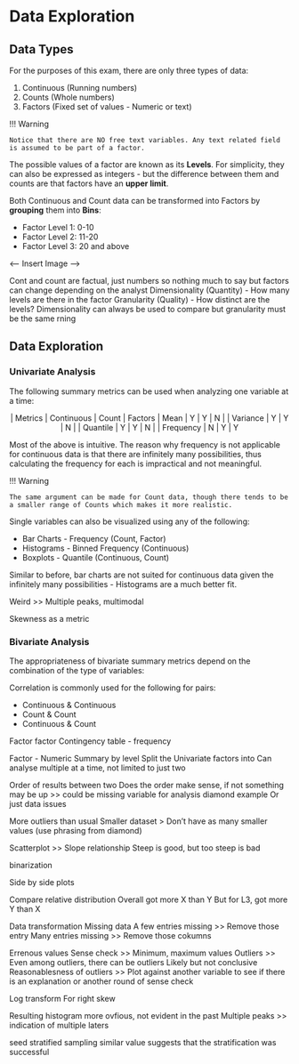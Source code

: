 # **Data Exploration**

## Data Types

For the purposes of this exam, there are only three types of data:

1. Continuous (Running numbers)
2. Counts (Whole numbers)
3. Factors (Fixed set of values - Numeric or text)

!!! Warning

    Notice that there are NO free text variables. Any text related field is assumed to be part of a factor.  

The possible values of a factor are known as its **Levels**. For simplicity, they can also be expressed as integers - but the difference between them and counts are that factors have an **upper limit**.

Both Continuous and Count data can be transformed into Factors by **grouping** them into **Bins**:

* Factor Level 1: 0-10
* Factor Level 2: 11-20
* Factor Level 3: 20 and above

<—- Insert Image —>

Cont and count are factual, just numbers so nothing much to say but factors can change depending on the analyst
Dimensionality (Quantity) - How many levels are there in the factor
Granularity (Quality) - How distinct are the levels?
Dimensionality can always be used to compare but granularity must be the same rning

## **Data Exploration**

### **Univariate Analysis**

The following summary metrics can be used when analyzing one variable at a time:

<center>

| Metrics | Continuous | Count | Factors
| Mean | Y | Y | N |
| Variance | Y | Y | N |
| Quantile | Y | Y | N |
| Frequency | N | Y | Y

</center>

Most of the above is intuitive. The reason why frequency is not applicable for continuous data is that there are infinitely many possibilities, thus calculating the frequency for each is impractical and not meaningful.

!!! Warning

    The same argument can be made for Count data, though there tends to be a smaller range of Counts which makes it more realistic.

Single variables can also be visualized using any of the following:

* Bar Charts - Frequency (Count, Factor)
* Histograms - Binned Frequency (Continuous)
* Boxplots - Quantile (Continuous, Count)

Similar to before, bar charts are not suited for continuous data given the infinitely many possibilities - Histograms are a much better fit.

    
Weird >> Multiple peaks, multimodal

Skewness as a metric

### **Bivariate Analysis**

The appropriateness of bivariate summary metrics depend on the combination of the type of variables:

Correlation is commonly used for the following for pairs:

* Continuous & Continuous
* Count & Count
* Continuous & Count

Factor factor 
Contingency table - frequency

Factor - Numeric
Summary by level
Split the Univariate factors into
Can analyse multiple at a time, not limited to just two

Order of results between two
Does the order make sense, if not something may be up >> could be missing variable for analysis diamond example
Or just data issues

More outliers than usual
Smaller dataset > Don’t have as many smaller values (use phrasing from diamond)



Scatterplot >> Slope relationship
Steep is good, but too steep is bad

binarization


Side by side plots

Compare relative distribution 
Overall got more X than Y
But for L3, got more Y than X


Data transformation
Missing data
A few entries missing >> Remove those entry
Many entries missing >> Remove those cokumns

Errenous values
Sense check >> Minimum, maximum values
Outliers >> Even among outliers, there can be outliers
Likely but not conclusive
Reasonablesness of outliers >> Plot against another variable to see if there is an explanation or another round of sense check

Log transform
For right skew

Resulting histogram more ovfious, not evident in the past
Multiple peaks >> indication of multiple laters

seed
stratified sampling
similar value suggests that the stratification was successful